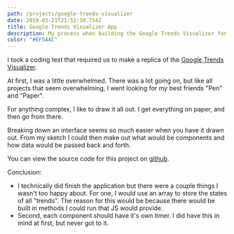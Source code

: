 ```yaml
---
path: /projects/google-trends-visualizer
date: 2019-03-21T21:51:10.754Z
title: Google Trends Visualizer App
description: My process when building the Google Trends Visualizer for a coding test.
color: "#EF5A4C"
---
```

I took a coding test that required us to make a replica of the [Google Trends Visualizer](https://trends.google.com/trends/hottrends/visualize?nrow=5&ncol=5). 

At first, I was a little overwhelmed. There was a lot going on, but like all projects that seem overwhelming, I went looking for my best friends "Pen" and "Paper".

For anything complex, I like to draw it all out. I get everything on paper, and then go from there.

Breaking down an interface seems so much easier when you have it drawn out. From my sketch I could then make out what would be components and how data would be passed back and forth.

You can view the source code for this project on [github](https://github.com/enriquezm/google-trends-visualizer).

Conclusion:

- I technically did finish the application but there were a couple things I wasn't too happy about. For one, I would use an array to store the states of all "trends". The reason for this would be because there would be built in methods I could run that JS would provide.
- Second, each component should have it's own timer. I did have this in mind at first, but never got to it.
